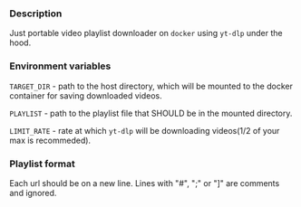 ### Description

Just portable video playlist downloader on `docker` using `yt-dlp` under the
hood.

### Environment variables

`TARGET_DIR` - path to the host directory, which will be mounted to the docker
container for saving downloaded videos.

`PLAYLIST` - path to the playlist file that SHOULD be in the
mounted directory.

`LIMIT_RATE` - rate at which `yt-dlp` will be downloading videos(1/2 of your max is recommeded).

### Playlist format

Each url should be on a new line. Lines with "#", ";" or "]" are comments and
ignored.

